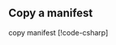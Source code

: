 
## Copy a manifest

copy manifest 
[!code-csharp[](../../tests/OrasProject.Oras.Tests/documentations/CopyManifest.cs#L60-L74)]